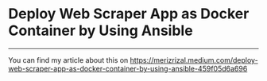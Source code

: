<p><b><h1>Deploy Web Scraper App as Docker Container by Using Ansible</h1></b></p>

--------------------------------------------------------

You can find my article about this on https://merizrizal.medium.com/deploy-web-scraper-app-as-docker-container-by-using-ansible-459f05d6a696
